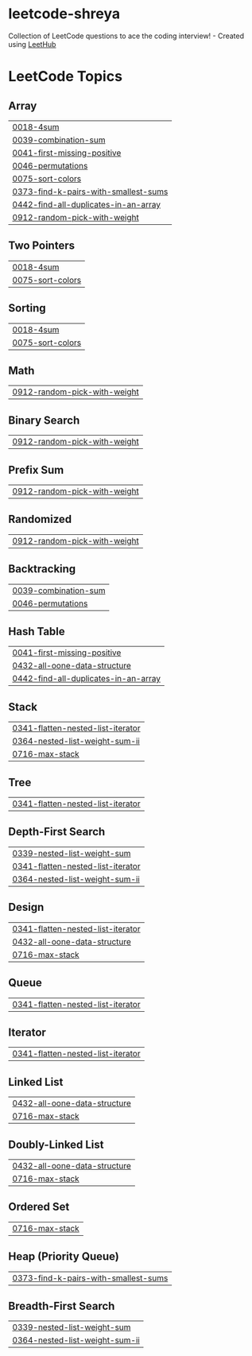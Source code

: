 # leetcode-shreya
Collection of LeetCode questions to ace the coding interview! - Created using [LeetHub](https://github.com/QasimWani/LeetHub)

<!---LeetCode Topics Start-->
# LeetCode Topics
## Array
|  |
| ------- |
| [0018-4sum](https://github.com/shreyasubhlok/leetcode-shreya/tree/master/0018-4sum) |
| [0039-combination-sum](https://github.com/shreyasubhlok/leetcode-shreya/tree/master/0039-combination-sum) |
| [0041-first-missing-positive](https://github.com/shreyasubhlok/leetcode-shreya/tree/master/0041-first-missing-positive) |
| [0046-permutations](https://github.com/shreyasubhlok/leetcode-shreya/tree/master/0046-permutations) |
| [0075-sort-colors](https://github.com/shreyasubhlok/leetcode-shreya/tree/master/0075-sort-colors) |
| [0373-find-k-pairs-with-smallest-sums](https://github.com/shreyasubhlok/leetcode-shreya/tree/master/0373-find-k-pairs-with-smallest-sums) |
| [0442-find-all-duplicates-in-an-array](https://github.com/shreyasubhlok/leetcode-shreya/tree/master/0442-find-all-duplicates-in-an-array) |
| [0912-random-pick-with-weight](https://github.com/shreyasubhlok/leetcode-shreya/tree/master/0912-random-pick-with-weight) |
## Two Pointers
|  |
| ------- |
| [0018-4sum](https://github.com/shreyasubhlok/leetcode-shreya/tree/master/0018-4sum) |
| [0075-sort-colors](https://github.com/shreyasubhlok/leetcode-shreya/tree/master/0075-sort-colors) |
## Sorting
|  |
| ------- |
| [0018-4sum](https://github.com/shreyasubhlok/leetcode-shreya/tree/master/0018-4sum) |
| [0075-sort-colors](https://github.com/shreyasubhlok/leetcode-shreya/tree/master/0075-sort-colors) |
## Math
|  |
| ------- |
| [0912-random-pick-with-weight](https://github.com/shreyasubhlok/leetcode-shreya/tree/master/0912-random-pick-with-weight) |
## Binary Search
|  |
| ------- |
| [0912-random-pick-with-weight](https://github.com/shreyasubhlok/leetcode-shreya/tree/master/0912-random-pick-with-weight) |
## Prefix Sum
|  |
| ------- |
| [0912-random-pick-with-weight](https://github.com/shreyasubhlok/leetcode-shreya/tree/master/0912-random-pick-with-weight) |
## Randomized
|  |
| ------- |
| [0912-random-pick-with-weight](https://github.com/shreyasubhlok/leetcode-shreya/tree/master/0912-random-pick-with-weight) |
## Backtracking
|  |
| ------- |
| [0039-combination-sum](https://github.com/shreyasubhlok/leetcode-shreya/tree/master/0039-combination-sum) |
| [0046-permutations](https://github.com/shreyasubhlok/leetcode-shreya/tree/master/0046-permutations) |
## Hash Table
|  |
| ------- |
| [0041-first-missing-positive](https://github.com/shreyasubhlok/leetcode-shreya/tree/master/0041-first-missing-positive) |
| [0432-all-oone-data-structure](https://github.com/shreyasubhlok/leetcode-shreya/tree/master/0432-all-oone-data-structure) |
| [0442-find-all-duplicates-in-an-array](https://github.com/shreyasubhlok/leetcode-shreya/tree/master/0442-find-all-duplicates-in-an-array) |
## Stack
|  |
| ------- |
| [0341-flatten-nested-list-iterator](https://github.com/shreyasubhlok/leetcode-shreya/tree/master/0341-flatten-nested-list-iterator) |
| [0364-nested-list-weight-sum-ii](https://github.com/shreyasubhlok/leetcode-shreya/tree/master/0364-nested-list-weight-sum-ii) |
| [0716-max-stack](https://github.com/shreyasubhlok/leetcode-shreya/tree/master/0716-max-stack) |
## Tree
|  |
| ------- |
| [0341-flatten-nested-list-iterator](https://github.com/shreyasubhlok/leetcode-shreya/tree/master/0341-flatten-nested-list-iterator) |
## Depth-First Search
|  |
| ------- |
| [0339-nested-list-weight-sum](https://github.com/shreyasubhlok/leetcode-shreya/tree/master/0339-nested-list-weight-sum) |
| [0341-flatten-nested-list-iterator](https://github.com/shreyasubhlok/leetcode-shreya/tree/master/0341-flatten-nested-list-iterator) |
| [0364-nested-list-weight-sum-ii](https://github.com/shreyasubhlok/leetcode-shreya/tree/master/0364-nested-list-weight-sum-ii) |
## Design
|  |
| ------- |
| [0341-flatten-nested-list-iterator](https://github.com/shreyasubhlok/leetcode-shreya/tree/master/0341-flatten-nested-list-iterator) |
| [0432-all-oone-data-structure](https://github.com/shreyasubhlok/leetcode-shreya/tree/master/0432-all-oone-data-structure) |
| [0716-max-stack](https://github.com/shreyasubhlok/leetcode-shreya/tree/master/0716-max-stack) |
## Queue
|  |
| ------- |
| [0341-flatten-nested-list-iterator](https://github.com/shreyasubhlok/leetcode-shreya/tree/master/0341-flatten-nested-list-iterator) |
## Iterator
|  |
| ------- |
| [0341-flatten-nested-list-iterator](https://github.com/shreyasubhlok/leetcode-shreya/tree/master/0341-flatten-nested-list-iterator) |
## Linked List
|  |
| ------- |
| [0432-all-oone-data-structure](https://github.com/shreyasubhlok/leetcode-shreya/tree/master/0432-all-oone-data-structure) |
| [0716-max-stack](https://github.com/shreyasubhlok/leetcode-shreya/tree/master/0716-max-stack) |
## Doubly-Linked List
|  |
| ------- |
| [0432-all-oone-data-structure](https://github.com/shreyasubhlok/leetcode-shreya/tree/master/0432-all-oone-data-structure) |
| [0716-max-stack](https://github.com/shreyasubhlok/leetcode-shreya/tree/master/0716-max-stack) |
## Ordered Set
|  |
| ------- |
| [0716-max-stack](https://github.com/shreyasubhlok/leetcode-shreya/tree/master/0716-max-stack) |
## Heap (Priority Queue)
|  |
| ------- |
| [0373-find-k-pairs-with-smallest-sums](https://github.com/shreyasubhlok/leetcode-shreya/tree/master/0373-find-k-pairs-with-smallest-sums) |
## Breadth-First Search
|  |
| ------- |
| [0339-nested-list-weight-sum](https://github.com/shreyasubhlok/leetcode-shreya/tree/master/0339-nested-list-weight-sum) |
| [0364-nested-list-weight-sum-ii](https://github.com/shreyasubhlok/leetcode-shreya/tree/master/0364-nested-list-weight-sum-ii) |
<!---LeetCode Topics End-->